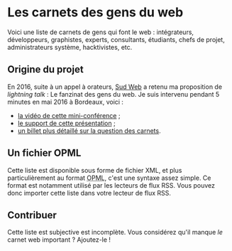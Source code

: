 # Les carnets des gens du web
Voici une liste de carnets de gens qui font le web : intégrateurs, développeurs, graphistes, experts, consultants, étudiants, chefs de projet, administrateurs système, hacktivistes, etc.

## Origine du projet
En 2016, suite à un appel à orateurs, [Sud Web](https://sudweb.fr/) a retenu ma proposition de *lightning talk* : Le fanzinat des gens du web. Je suis intervenu pendant 5 minutes en mai 2016 à Bordeaux, voici :

- [la vidéo de cette mini-conférence](https://vimeo.com/172225269) ;
- [le support de cette présentation](http://presentations.quaternum.net/le-fanzinat-des-gens-du-web/) ;
- [un billet plus détaillé sur la question des carnets](https://www.quaternum.net/2016/06/02/le-fanzinat-des-gens-du-web/).

## Un fichier OPML
Cette liste est disponible sous forme de fichier XML, et plus particulièrement au format <abbr title="Outline Processor Markup Language">OPML</abbr>, c'est une syntaxe assez simple. Ce format est notamment utilisé par les lecteurs de flux RSS. Vous pouvez donc importer cette liste dans votre lecteur de flux RSS.

## Contribuer
Cette liste est subjective est incomplète. Vous considérez qu'il manque *le* carnet web important ? Ajoutez-le !